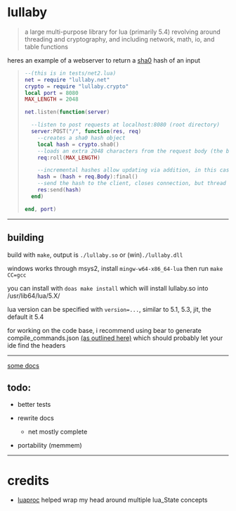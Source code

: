 # lullaby

> a large multi-purpose library for lua (primarily 5.4) revolving around threading and cryptography, and including network, math, io, and table functions

heres an example of a webserver to return a [sha0](https://en.wikipedia.org/wiki/SHA-0) hash of an input

<blockquote>

```lua
--(this is in tests/net2.lua)
net = require "lullaby.net"
crypto = require "lullaby.crypto"
local port = 8080
MAX_LENGTH = 2048

net.listen(function(server)

  --listen to post requests at localhost:8080 (root directory)
  server:POST("/", function(res, req)
    --creates a sha0 hash object
    local hash = crypto.sha0()
    --loads an extra 2048 characters from the request body (the body is not guaranteed to be >= 2048 characters, reasoning in docs)
    req:roll(MAX_LENGTH)

    --incremental hashes allow updating via addition, in this case adding the body and getting a string from it
    hash = (hash + req.Body):final()
    --send the hash to the client, closes connection, but thread is live until it ends
    res:send(hash)
  end)

end, port)
```

</blockquote>

---

## building

build with `make`, output is `./lullaby.so` or (win)`./lullaby.dll`

windows works through msys2, install `mingw-w64-x86_64-lua` then run `make CC=gcc`

you can install with `doas make install` which will install lullaby.so into /usr/lib64/lua/5.X/

lua version can be specified with `version=...`, similar to 5.1, 5.3, jit, the default it 5.4

for working on the code base, i recommend using bear to generate compile_commands.json [(as outlined here)](https://clangd.llvm.org/installation#compile_commandsjson) which should probably let your ide find the headers

---

[some docs](docs/)

## todo:

* better tests

* rewrite docs

    * net mostly complete
    
* portability (memmem)

----

# credits

* [luaproc](https://github.com/askyrme/luaproc) helped wrap my head around multiple lua_State concepts

